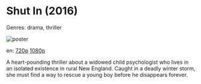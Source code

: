 # Shut In (2016)

Genres: drama, thriller

![poster](http://image.tmdb.org/t/p/w500/qXIGq6ddQhIYe4Z7A86nZ1qjUME.jpg)

en:
  [720p](magnet:?xt=urn:btih:BD1BD050C67514221EC12A8F2E699EA2ED87E187&tr=udp://glotorrents.pw:6969/announce&tr=udp://tracker.opentrackr.org:1337/announce&tr=udp://torrent.gresille.org:80/announce&tr=udp://tracker.openbittorrent.com:80&tr=udp://tracker.coppersurfer.tk:6969&tr=udp://tracker.leechers-paradise.org:6969&tr=udp://p4p.arenabg.ch:1337&tr=udp://tracker.internetwarriors.net:1337)
  [1080p](magnet:?xt=urn:btih:583B1493B25BA220D256DC39EAB4E7DC44DFDB87&tr=udp://glotorrents.pw:6969/announce&tr=udp://tracker.opentrackr.org:1337/announce&tr=udp://torrent.gresille.org:80/announce&tr=udp://tracker.openbittorrent.com:80&tr=udp://tracker.coppersurfer.tk:6969&tr=udp://tracker.leechers-paradise.org:6969&tr=udp://p4p.arenabg.ch:1337&tr=udp://tracker.internetwarriors.net:1337)
  


A heart-pounding thriller about a widowed child psychologist who lives in an isolated existence in rural New England. Caught in a deadly winter storm, she must find a way to rescue a young boy before he disappears forever.
